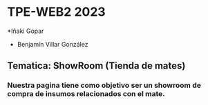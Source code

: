 # TPE-WEB2 2023
*Iñaki Gopar
* Benjamín Villar González
## Tematica: ShowRoom (Tienda de mates)
### Nuestra pagina tiene como objetivo ser un showroom de compra de insumos relacionados con el mate.
